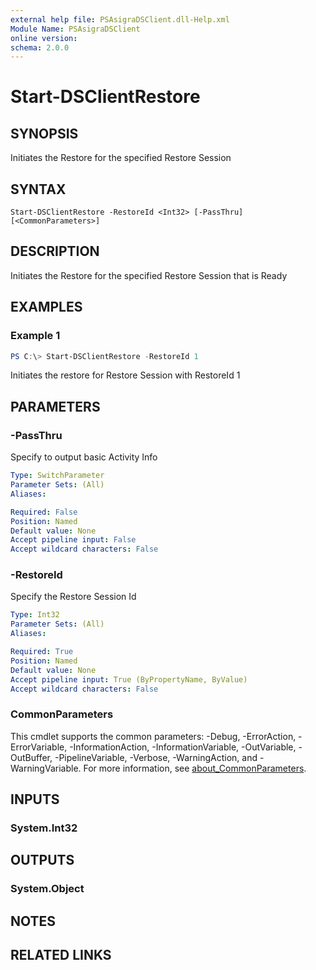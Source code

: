 ```yaml
---
external help file: PSAsigraDSClient.dll-Help.xml
Module Name: PSAsigraDSClient
online version:
schema: 2.0.0
---
```


# Start-DSClientRestore

## SYNOPSIS
Initiates the Restore for the specified Restore Session

## SYNTAX

```
Start-DSClientRestore -RestoreId <Int32> [-PassThru] [<CommonParameters>]
```

## DESCRIPTION
Initiates the Restore for the specified Restore Session that is Ready

## EXAMPLES

### Example 1
```powershell
PS C:\> Start-DSClientRestore -RestoreId 1
```

Initiates the restore for Restore Session with RestoreId 1

## PARAMETERS

### -PassThru
Specify to output basic Activity Info

```yaml
Type: SwitchParameter
Parameter Sets: (All)
Aliases:

Required: False
Position: Named
Default value: None
Accept pipeline input: False
Accept wildcard characters: False
```

### -RestoreId
Specify the Restore Session Id

```yaml
Type: Int32
Parameter Sets: (All)
Aliases:

Required: True
Position: Named
Default value: None
Accept pipeline input: True (ByPropertyName, ByValue)
Accept wildcard characters: False
```

### CommonParameters
This cmdlet supports the common parameters: -Debug, -ErrorAction, -ErrorVariable, -InformationAction, -InformationVariable, -OutVariable, -OutBuffer, -PipelineVariable, -Verbose, -WarningAction, and -WarningVariable. For more information, see [about_CommonParameters](http://go.microsoft.com/fwlink/?LinkID=113216).

## INPUTS

### System.Int32

## OUTPUTS

### System.Object
## NOTES

## RELATED LINKS
